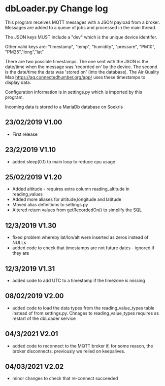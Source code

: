 # dbLoader.py Change log #

This program receives MQTT messages with a JSON payload from a broker. Messages are added to a queue of jobs and processed in the main thread.

The JSON keys MUST include a "dev" which is the unique device identifer.

Other valid keys are: "timestamp", "temp", "humidity", "pressure", "PM10", "PM25","long","lat"

There are two possible timestamps. The one sent with the JSON is the date/time when the message was 'recorded on'
by the device. The second is the date/time the data was 'stored on' (into the database). The Air Quality Map
 https://aq.connectedhumber.org/app/ uses these timestamps to display data.

Configuration information is in settings.py which is imported by this program.

Incoming data is stored to a MariaDb database on Soekris

## 23/02/2019 V1.00 ##
- First release

## 23/2/2019 V1.10 ##
- added sleep(0.1) to main loop to reduce cpu usage

## 25/02/2019 V1.20 ##

- Added altitude - requires extra column reading_altitude in reading_values
- Added more aliases for altitude,longitude and latitude
- Moved alias definitions to settings.py
- Altered return values from getRecordedOn() to simplify the SQL  

## 12/3/2019 V1.30 ##

- fixed problem whereby lat/lon/alt were inserted as zeros instead of NULLs
- added code to check that timestamps are not future dates - ignored if they are

## 12/3/2019 V1.31 ##

- added code to add UTC to a timestamp if the timezone is missing

## 08/02/2019 V2.00 ##
- added code to load the data types from the reading_value_types table instead of from settings.py. Chnages to 
  reading_value_types requires as restart of the dbLoader service

## 04/3/2021 V2.01 ##
- added code to reconnect to the MQTT broker if, for some reason, the broker disconnects. previously we relied on keepalives.

## 04/03/2021 V2.02 ##
- minor changes to check that re-connect succeeded
